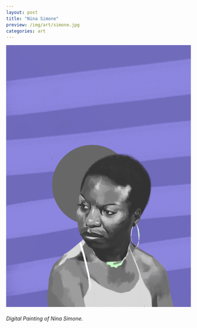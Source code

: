 ```yaml
---
layout: post
title: "Nina Simone"
preview: /img/art/simone.jpg
categories: art
---
```


![Sketch](/img/art/simone.jpg) <br> 
###### Digital Painting of Nina Simone.